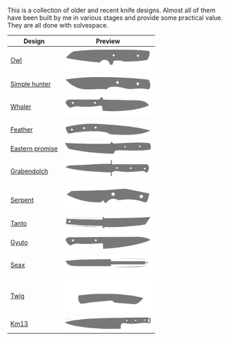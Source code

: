 This is a collection of older and recent knife designs. Almost all of them have been built by me in various stages and provide some practical value. They are all done with solvespace.

|Design|Preview|
|---|---|
|[Owl](knife_owl/README.md)|<img src="knife_owl/thumbnail.svg" width="200">|
|[Simple hunter](knife_simple_hunter/README.md)|<img src="knife_simple_hunter/simple_hunter_mk2.svg" width="200">|
|[Whaler](knife_whaler/README.md)|<img src="knife_whaler/thumbnail.svg" width="200">|
|[Feather](knife_feather/README.md)|<img src="knife_feather/thumbnail.svg" width="200">|
|[Eastern promise](knife_eastern_promise/README.md)|<img src="knife_eastern_promise/eastern_promise.svg" width="200">|
|[Grabendolch](knife_grabendolch/README.md)|<img src="knife_grabendolch/thumbnail.svg" width="200">|
|[Serpent](knife_serpent/README.md)|<img src="knife_serpent/thumbnail.svg" width="200">|
|[Tanto](knife_tanto/README.md)|<img src="knife_tanto/thumbnail.svg" width="200">|
|[Gyuto](knife_gyuto/README.md)|<img src="knife_gyuto/thumbnail.svg" width="200">|
|[Seax](knife_seax/README.md)|<img src="knife_seax/thumbnail.svg" width="200">|
|[Twig](knife_twig/README.md)|<img src="knife_twig/thumbnail.svg" width="200">|
|[Km13](knife_km13/README.md)|<img src="knife_km13/km13.svg" width="200">|
